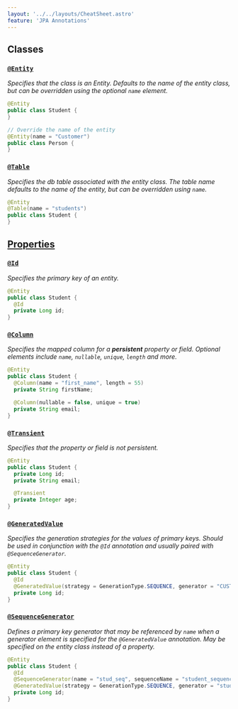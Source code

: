 ```yaml
---
layout: '../../layouts/CheatSheet.astro'
feature: 'JPA Annotations'
---
```


## Classes

### [`@Entity`](#entity)

_Specifies that the class is an Entity. Defaults to the name of the entity class, but can be overridden using the optional `name` element._

```java
@Entity
public class Student {
}

// Override the name of the entity
@Entity(name = "Customer")
public class Person {
}
```

### [`@Table`](#table)

_Specifies the db table associated with the entity class. The table name defaults to the name of the entity, but can be overridden using `name`._

```java
@Entity
@Table(name = "students")
public class Student {
}
```

## [Properties](#properties)

### [`@Id`](#id)

_Specifies the primary key of an entity._

```java
@Entity
public class Student {
  @Id
  private Long id;
}
```

### [`@Column`](#column)

_Specifies the mapped column for a **persistent** property or field. Optional elements include `name`, `nullable`, `unique`, `length` and more._

```java
@Entity
public class Student {
  @Column(name = "first_name", length = 55)
  private String firstName;

  @Column(nullable = false, unique = true)
  private String email;
}
```

### [`@Transient`](#transient)

_Specifies that the property or field is not persistent._

```java
@Entity
public class Student {
  private Long id;
  private String email;

  @Transient
  private Integer age;
}
```

### [`@GeneratedValue`](#generatedvalue)

_Specifies the generation strategies for the values of primary keys. Should be used in conjunction with the `@Id` annotation and usually paired with `@SequenceGenerator`._

```java
@Entity
public class Student {
  @Id
  @GeneratedValue(strategy = GenerationType.SEQUENCE, generator = "CUSTOM_SEQUENCE")
  private Long id;
}
```

### [`@SequenceGenerator`](#sequencegenerator)

_Defines a primary key generator that may be referenced by `name` when a generator element is specified for the `@GeneratedValue` annotation. May be specified on the entity class instead of a property._

```java
@Entity
public class Student {
  @Id
  @SequenceGenerator(name = "stud_seq", sequenceName = "student_sequence", initialValue = 1, allocationSize = 10)
  @GeneratedValue(strategy = GenerationType.SEQUENCE, generator = "stud_seq")
  private Long id;
}
```
